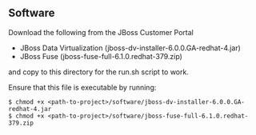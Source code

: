 ## Software
Download the following from the JBoss Customer Portal

 * JBoss Data Virtualization (jboss-dv-installer-6.0.0.GA-redhat-4.jar)
 * JBoss Fuse (jboss-fuse-full-6.1.0.redhat-379.zip)

and copy to this directory for the run.sh script to work.

Ensure that this file is executable by running:

    $ chmod +x <path-to-project>/software/jboss-dv-installer-6.0.0.GA-redhat-4.jar
    $ chmod +x <path-to-project>/software/jboss-fuse-full-6.1.0.redhat-379.zip

